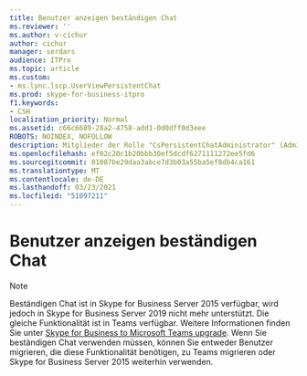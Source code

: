 ```yaml
---
title: Benutzer anzeigen beständigen Chat
ms.reviewer: ''
ms.author: v-cichur
author: cichur
manager: serdars
audience: ITPro
ms.topic: article
ms.custom:
- ms.lync.lscp.UserViewPersistentChat
ms.prod: skype-for-business-itpro
f1.keywords:
- CSH
localization_priority: Normal
ms.assetid: c66c6689-28a2-4758-add1-0d0dff0d3eee
ROBOTS: NOINDEX, NOFOLLOW
description: Mitglieder der Rolle "CsPersistentChatAdministrator" (Administratoren für beständigen Chat) können anderen Benutzern und sich selbst Rechte und Berechtigungen des Chatroom-Managers erteilen.
ms.openlocfilehash: ef02c20c1b20bbb30ef5dcdf6271111272ee5fd6
ms.sourcegitcommit: 01087be29daa3abce7d3b03a55ba5ef8db4ca161
ms.translationtype: MT
ms.contentlocale: de-DE
ms.lasthandoff: 03/23/2021
ms.locfileid: "51097211"
---
```

# <a name="users-view-persistent-chat"></a>Benutzer anzeigen beständigen Chat

> [!NOTE] 
> Beständigen Chat ist in Skype for Business Server 2015 verfügbar, wird jedoch in Skype for Business Server 2019 nicht mehr unterstützt. Die gleiche Funktionalität ist in Teams verfügbar. Weitere Informationen finden Sie unter [Skype for Business to Microsoft Teams upgrade](/MicrosoftTeams/upgrade-start-here). Wenn Sie beständigen Chat verwenden müssen, können Sie entweder Benutzer migrieren, die diese Funktionalität benötigen, zu Teams migrieren oder Skype for Business Server 2015 weiterhin verwenden.